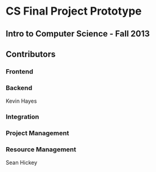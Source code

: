 # CS Final Project Prototype

## Intro to Computer Science - Fall 2013

## Contributors

### Frontend

### Backend
Kevin Hayes

### Integration

### Project Management

### Resource Management
Sean Hickey
